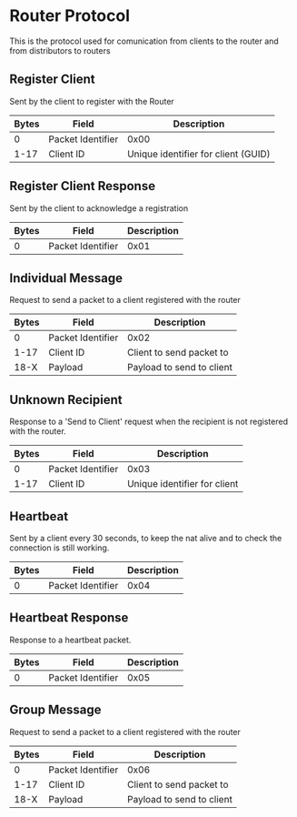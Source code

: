 # Router Protocol
This is the protocol used for comunication from clients to the router and from distributors to routers

## Register Client
Sent by the client to register with the Router

| Bytes    | Field               | Description                              |
| -------- | ------------------- | -----------------------------------------|
| 0        | Packet Identifier   | 0x00                                     |
| 1-17     | Client ID           | Unique identifier for client (GUID)      |


## Register Client Response
Sent by the client to acknowledge a registration

| Bytes    | Field               | Description                              |
| -------- | ------------------- | -----------------------------------------|
| 0        | Packet Identifier   | 0x01                                     |

## Individual Message
Request to send a packet to a client registered with the router

| Bytes    | Field               | Description                              |
| -------- | ------------------- | -----------------------------------------|
| 0        | Packet Identifier   | 0x02                                     |
| 1-17     | Client ID           | Client to send packet to                 |
| 18-X     | Payload             | Payload to send to client                |

## Unknown Recipient
Response to a 'Send to Client' request when the recipient is not registered with the router.

| Bytes    | Field               | Description                              |
| -------- | ------------------- | -----------------------------------------|
| 0        | Packet Identifier   | 0x03                                     |
| 1-17     | Client ID           | Unique identifier for client             |

## Heartbeat
Sent by a client every 30 seconds, to keep the nat alive and to check the connection is still working.

| Bytes    | Field               | Description                              |
| -------- | ------------------- | -----------------------------------------|
| 0        | Packet Identifier   | 0x04                                     |

## Heartbeat Response
Response to a heartbeat packet.

| Bytes    | Field               | Description                              |
| -------- | ------------------- | -----------------------------------------|
| 0        | Packet Identifier   | 0x05                                     |

## Group Message
Request to send a packet to a client registered with the router

| Bytes    | Field               | Description                              |
| -------- | ------------------- | -----------------------------------------|
| 0        | Packet Identifier   | 0x06                                     |
| 1-17     | Client ID           | Client to send packet to                 |
| 18-X     | Payload             | Payload to send to client                |